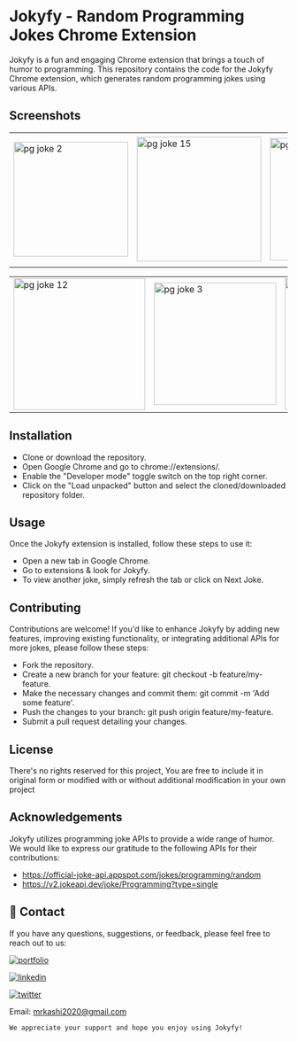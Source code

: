 # Jokyfy - Random Programming Jokes Chrome Extension
Jokyfy is a fun and engaging Chrome extension that brings a touch of humor to programming. This repository contains the code for the Jokyfy Chrome extension, which generates random programming jokes using various APIs.

## Screenshots

|     |     |     |     |
| --- | --- | --- | --- |
| <img width="207" alt="pg joke 2" src="https://github.com/KashifKhaan/Jokyfy_Chrome-Extension-Programming-Memes/assets/88695658/a0d96f90-7ba2-47bb-80a7-87d5d3e5cfb8"> | <img width="225" alt="pg joke 15" src="https://github.com/KashifKhaan/Jokyfy_Chrome-Extension-Programming-Memes/assets/88695658/9f4dc8d9-0b77-4813-8647-62d2b1338bdf"> | <img width="221" alt="pg joke 3" src="https://github.com/KashifKhaan/Jokyfy_Chrome-Extension-Programming-Memes/assets/88695658/6b587ddd-dcc6-4e7a-ae18-567e07bbcd54"> | <img width="236" alt="pg joke 11" src="https://github.com/KashifKhaan/Jokyfy_Chrome-Extension-Programming-Memes/assets/88695658/891e5b88-a621-4abe-bef5-c7eab13c381e"> |


|     |     |     |     |
| --- | --- | --- | --- |
| <img width="238" alt="pg joke 12" src="https://github.com/KashifKhaan/Jokyfy_Chrome-Extension-Programming-Memes/assets/88695658/d725e3e8-9e32-4ebf-8553-0f431e42e1cf"> | <img width="221" alt="pg joke 3" src="https://github.com/KashifKhaan/Jokyfy_Chrome-Extension-Programming-Memes/assets/88695658/9a201266-aef2-4b24-b631-0a7764273f4f"> | <img width="238" alt="pg joke 10" src="https://github.com/KashifKhaan/Jokyfy_Chrome-Extension-Programming-Memes/assets/88695658/eaf54544-0067-4c33-b091-26041b8f7ace"> | <img width="227" alt="pg joke 2" src="https://github.com/KashifKhaan/Jokyfy_Chrome-Extension-Programming-Memes/assets/88695658/434c8d8a-8137-4517-9a3c-d59a00272631"> |


## Installation
- Clone or download the repository.
- Open Google Chrome and go to chrome://extensions/.
- Enable the "Developer mode" toggle switch on the top right corner.
- Click on the "Load unpacked" button and select the cloned/downloaded repository folder.

## Usage
Once the Jokyfy extension is installed, follow these steps to use it:

- Open a new tab in Google Chrome.
- Go to extensions & look for Jokyfy.
- To view another joke, simply refresh the tab or click on Next Joke.


## Contributing
Contributions are welcome! If you'd like to enhance Jokyfy by adding new features, improving existing functionality, or integrating additional APIs for more jokes, please follow these steps:

- Fork the repository.
- Create a new branch for your feature: git checkout -b feature/my-feature.
- Make the necessary changes and commit them: git commit -m 'Add some feature'.
- Push the changes to your branch: git push origin feature/my-feature.
- Submit a pull request detailing your changes.

## License
There's no rights reserved for this project, You are free to include it in original form or modified with or without additional modification in your own project

## Acknowledgements
Jokyfy utilizes programming joke APIs to provide a wide range of humor. We would like to express our gratitude to the following APIs for their contributions:

- https://official-joke-api.appspot.com/jokes/programming/random
- https://v2.jokeapi.dev/joke/Programming?type=single

## 🔗 Contact
If you have any questions, suggestions, or feedback, please feel free to reach out to us:

[![portfolio](https://img.shields.io/badge/my_portfolio-000?style=for-the-badge&logo=ko-fi&logoColor=white)](https://dribbble.com/Kashif420)

[![linkedin](https://img.shields.io/badge/linkedin-0A66C2?style=for-the-badge&logo=linkedin&logoColor=white)](https://www.linkedin.com/in/mr-kashif-442146214/)

[![twitter](https://img.shields.io/badge/twitter-1DA1F2?style=for-the-badge&logo=twitter&logoColor=white)](https://twitter.com/KaxhifKhan)

Email: mrkashi2020@gmail.com

`We appreciate your support and hope you enjoy using Jokyfy!`
